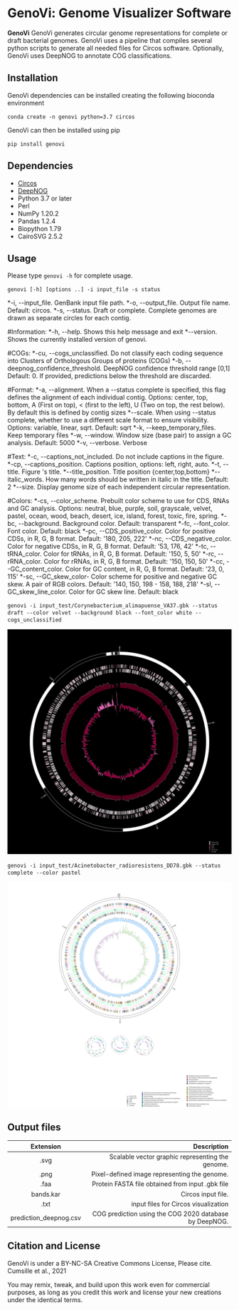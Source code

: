 # GenoVi: Genome Visualizer Software

**GenoVi** GenoVi generates circular genome representations for complete or draft bacterial genomes. GenoVi uses a pipeline that compiles several python scripts to generate all needed files for Circos software. Optionally, GenoVi uses DeepNOG to annotate COG classifications.

## Installation

GenoVi dependencies can be installed creating the following bioconda environment

```
conda create -n genovi python=3.7 circos 
```

GenoVi can then be installed using pip

```
pip install genovi 
```

 
## Dependencies
* [Circos](http://www.circos.ca/software/ "Circos")
* [DeepNOG](https://github.com/univieCUBE/deepnog "DeepNOG")
* Python 3.7 or later
* Perl
* NumPy 1.20.2
* Pandas 1.2.4 
* Biopython 1.79
* CairoSVG 2.5.2 

## Usage

Please type `genovi -h` for complete usage. 

```
genovi [-h] [options ..] -i input_file -s status
```

*-i, --input_file. GenBank input file path.
*-o, --output_file.  Output file name. Default: circos.
*-s, --status. Draft or complete. Complete genomes are drawn as separate circles for each contig.

#Information:
*-h, --help. Shows this help message and exit
*--version. Shows the currently installed version of genovi.

#COGs:
*-cu, --cogs_unclassified. Do not classify each coding sequence into Clusters of Orthologous Groups of proteins (COGs)
*-b, --deepnog_confidence_threshold. DeepNOG confidence threshold range [0,1] Default: 0. If provided, predictions below the threshold are discarded.

#Format:
*-a, --alignment. When a --status complete is specified, this flag defines the alignment of each individual contig. Options: center, top, bottom, A (First on top), < (first to the left), U (Two on top, the rest below). By default this is defined by contig sizes
*--scale. When using --status complete, whether to use a different scale format to ensure visibility. Options: variable, linear, sqrt. Default: sqrt
*-k, --keep_temporary_files. Keep temporary files
*-w, --window. Window size (base pair) to assign a GC analysis. Default: 5000
*-v, --verbose. Verbose

#Text:
*-c, --captions_not_included.  Do not include captions in the figure.
*-cp, --captions_position. Captions position, options: left, right, auto.
*-t, --title. Figure 's title.
*--title_position. Title position {center,top,bottom}
*--italic_words. How many words should be written in italic in the title. Default: 2
*--size. Display genome size of each independent circular representation.

#Colors:
*-cs, --color_scheme. Prebuilt color scheme to use for CDS, RNAs and GC analysis. Options: neutral, blue, purple, soil, grayscale, velvet, pastel, ocean, wood, beach, desert, ice, island, forest, toxic, fire, spring.
*-bc, --background. Background color. Default: transparent
*-fc, --font_color. Font color. Default: black
*-pc, --CDS_positive_color. Color for positive CDSs, in R, G, B format. Default: '180, 205, 222'
*-nc, --CDS_negative_color. Color for negative CDSs, in R, G, B format. Default: '53, 176, 42'
*-tc, --tRNA_color. Color for tRNAs, in R, G, B format. Default: '150, 5, 50'
*-rc, --rRNA_color. Color for rRNAs, in R, G, B format. Default: '150, 150, 50'
*-cc, --GC_content_color. Color for GC content, in R, G, B format. Default: '23, 0, 115'
*-sc, --GC_skew_color- Color scheme for positive and negative GC skew. A pair of RGB colors. Default: '140, 150, 198 - 158, 188, 218'
*-sl, --GC_skew_line_color. Color for GC skew line. Default: black








```
genovi -i input_test/Corynebacterium_alimapuense_VA37.gbk --status draft --color velvet --background black --font_color white --cogs_unclassified
```
![Corynebacterium alimapuense VA37](output_test/Corynebacterium_alimapuense_VA37-no_cogs.svg "Corynebacterium_alimapuense_VA37")
```
genovi -i input_test/Acinetobacter_radioresistens_DD78.gbk --status complete --color pastel
```
![Acinetobacter radioresistens DD78](output_test/Acinetobacter_radioresistens_DD78.svg "Acinetobacter_radioresistens_DD78")


## Output files 
| Extension| Description|
| :-------------: |-------------:|
| .svg     |Scalable vector graphic representing the genome.|
| .png     |Pixel-defined image representing the genome.|
| .faa     |Protein FASTA file obtained from input .gbk file|
| bands.kar      | Circos input file.|
| .txt | input files for Circos visualization|
| prediction_deepnog.csv | COG prediction using the COG 2020 database by DeepNOG.|


## Citation and License

GenoVi is under a BY-NC-SA Creative Commons License, Please cite.
Cumsille et al., 2021 

You may remix, tweak, and build upon this work even for commercial purposes, as long as you credit this work and license your new creations under the identical terms. 
